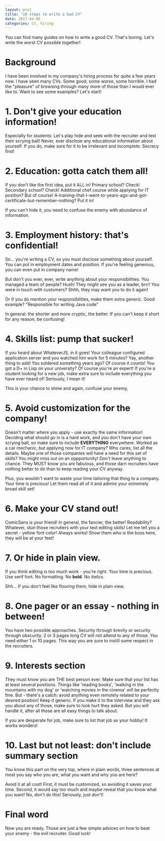 ```yaml
---
layout: post
title: "10 steps to write a bad CV"
date: 2017-04-08
categories: CV, hiring
---
```


You can find many guides on how to write a good CV. 
That's boring. 
Let's write the worst CV possible together!

# Background

I have been involved in my company's hiring process for quite a few years now.
I have seen many CVs. Some good, some worse, some horrible.
I had the "pleasure" of browsing through many more of those than I would ever like to.
Want to see some examples?
Let's start!

# 1. Don't give your education information!

Especially for students:
Let's play hide and seek with the recruiter and test their scrying ball!
Never, ever disclose any educational information about yourself.
If you do, make sure for it to be irrelevant and incomplete.
Secrecy first!

# 2. Education: gotta catch them all!

If you don't like the first idea, put it ALL in! 
Primary school? Check!
Secondary school? Check!
Additional chef course while applying for IT position? But of course!
A-training-that-I-went-to-years-ago-and-got-certificate-but-remember-nothing? Put it in!

If you can't hide it, you need to confuse the enemy with abundance of information.

# 3. Employment history: that's confidential!

So... you're writing a CV, so you must disclose something about yourself. 
You can put in employment dates and position. If you're feeling generous, you can even put in company name!

But don't you ever, ever, write anything about your responsibilities. 
You managed a team of people? Hush! They might see you as a leader, brrr!
You were in touch with customers? Shhh, they may want you to do it again!

Or if you do mention your responsibilities, make them extra generic.
Good example? "Responsible for writing Java code"

In general: the shorter and more cryptic, the better. If you can't keep it short for any reason, be confusing!

# 4. Skills list: pump that sucker!

If you heard about WhateverJS, in it goes! 
Your colleague configured application server and you watched him work for 5 minutes? Yay, another thing to add!
You soldered something years ago? Of course it counts!
You got a D+ in Lisp on your university? Of course you're an expert!
If you're a student looking for a new job, make extra sure to include everything you have ever heard of! Seriously, I mean it!

This is your chance to shine and again, confuse your enemy,

# 5. Avoid customization for the company!

Doesn't matter where you apply - use exactly the same information!
Deciding what should go in is a hard work, and you don't have your own scrying ball, so make sure to include **EVERYTHING** everywhere.
Worked as a car mechanic, but applying now for IT company? Who cares, list all the details. Maybe one of those companies will have a need for this set of skills? You might miss out on an oppportunity!
Don't leave anything to chance.
They MUST know you are fabulous, and those darn recruiters have nothing better to do than to keep reading your CV anyway. 

Plus, you wouldn't want to waste your time tailoring that thing to a company. Your time is precious!
Let them read all of it and admire your extremely broad skill set!

# 6. Make your CV stand out!

ComicSans is your friend! 
In general, the fancier, the better!
Readability? Whatever, stun those recrutiers with your text editing skills!
Let me tell you a secret - yellow font color! Always works!
Show them who is the boss here, they will be at your feet!

# 7. Or hide in plain view.

If you think editing is too much work - you're right.
Your time is precious. 
Use serif font. 
No formatting.
No **bold**.
No *italics*.

Shh... If you don't feel like flooring them, hide in plain view.

# 8. One pager or an essay - nothing in between!

You have two possible approaches. Security through brevity or security through obscurity.
2 or 3 pages long CV will not attend to any of those. You need either 1 or 10 pages. 
This way you are sure to instill some respect in the recruiters. 

# 9. Interests section

They must know you are THE best person ever.
Make sure that your list has at least several positions.
Things like 'reading books', 'walking in the mountains with my dog' or 'watching movies in the cinema' will be perfectly fine. But - there's a catch: avoid anything even remotely related to your desired position! Keep it generic.
If you make it to the interview and they ask you about any of those, make sure to look hurt they asked. But you will handle it, after all those are all easy things to talk about.

If you are desperate for job, make sure to list that job as your hobby! It works wonders!

# 10. Last but not least: don't include summary section

You know this part on the very top, where in plain words, three sentences at most you say who you are, what you want and why you are here?

Avoid it at all cost!
First, it must be customized, so avoiding it saves your time.
Second, it would say too much and maybe reveal that you know what you want!
No, don't do this! Seriously, just don't!


# Final word

Now you are ready. Those are just a few simple advices on how to beat your enemy - the evil recruiter.
Good luck!